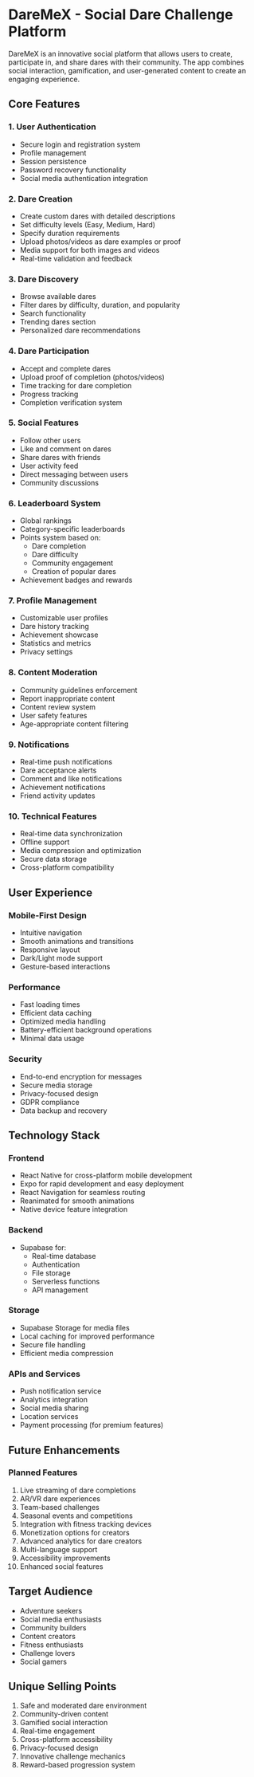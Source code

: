 # DareMeX - Social Dare Challenge Platform

DareMeX is an innovative social platform that allows users to create, participate in, and share dares with their community. The app combines social interaction, gamification, and user-generated content to create an engaging experience.

## Core Features

### 1. User Authentication
- Secure login and registration system
- Profile management
- Session persistence
- Password recovery functionality
- Social media authentication integration

### 2. Dare Creation
- Create custom dares with detailed descriptions
- Set difficulty levels (Easy, Medium, Hard)
- Specify duration requirements
- Upload photos/videos as dare examples or proof
- Media support for both images and videos
- Real-time validation and feedback

### 3. Dare Discovery
- Browse available dares
- Filter dares by difficulty, duration, and popularity
- Search functionality
- Trending dares section
- Personalized dare recommendations

### 4. Dare Participation
- Accept and complete dares
- Upload proof of completion (photos/videos)
- Time tracking for dare completion
- Progress tracking
- Completion verification system

### 5. Social Features
- Follow other users
- Like and comment on dares
- Share dares with friends
- User activity feed
- Direct messaging between users
- Community discussions

### 6. Leaderboard System
- Global rankings
- Category-specific leaderboards
- Points system based on:
  - Dare completion
  - Dare difficulty
  - Community engagement
  - Creation of popular dares
- Achievement badges and rewards

### 7. Profile Management
- Customizable user profiles
- Dare history tracking
- Achievement showcase
- Statistics and metrics
- Privacy settings

### 8. Content Moderation
- Community guidelines enforcement
- Report inappropriate content
- Content review system
- User safety features
- Age-appropriate content filtering

### 9. Notifications
- Real-time push notifications
- Dare acceptance alerts
- Comment and like notifications
- Achievement notifications
- Friend activity updates

### 10. Technical Features
- Real-time data synchronization
- Offline support
- Media compression and optimization
- Secure data storage
- Cross-platform compatibility

## User Experience

### Mobile-First Design
- Intuitive navigation
- Smooth animations and transitions
- Responsive layout
- Dark/Light mode support
- Gesture-based interactions

### Performance
- Fast loading times
- Efficient data caching
- Optimized media handling
- Battery-efficient background operations
- Minimal data usage

### Security
- End-to-end encryption for messages
- Secure media storage
- Privacy-focused design
- GDPR compliance
- Data backup and recovery

## Technology Stack

### Frontend
- React Native for cross-platform mobile development
- Expo for rapid development and easy deployment
- React Navigation for seamless routing
- Reanimated for smooth animations
- Native device feature integration

### Backend
- Supabase for:
  - Real-time database
  - Authentication
  - File storage
  - Serverless functions
  - API management

### Storage
- Supabase Storage for media files
- Local caching for improved performance
- Secure file handling
- Efficient media compression

### APIs and Services
- Push notification service
- Analytics integration
- Social media sharing
- Location services
- Payment processing (for premium features)

## Future Enhancements

### Planned Features
1. Live streaming of dare completions
2. AR/VR dare experiences
3. Team-based challenges
4. Seasonal events and competitions
5. Integration with fitness tracking devices
6. Monetization options for creators
7. Advanced analytics for dare creators
8. Multi-language support
9. Accessibility improvements
10. Enhanced social features

## Target Audience
- Adventure seekers
- Social media enthusiasts
- Community builders
- Content creators
- Fitness enthusiasts
- Challenge lovers
- Social gamers

## Unique Selling Points
1. Safe and moderated dare environment
2. Community-driven content
3. Gamified social interaction
4. Real-time engagement
5. Cross-platform accessibility
6. Privacy-focused design
7. Innovative challenge mechanics
8. Reward-based progression system
